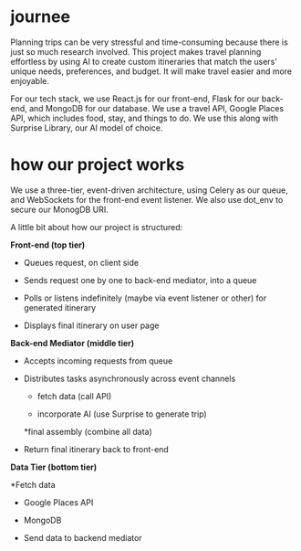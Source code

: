 # journee

Planning trips can be very stressful and time-consuming because there is just so much research involved. This project makes travel planning effortless by using AI to create custom itineraries that match the users’ unique needs, preferences, and budget. It will make travel easier and more enjoyable. 

For our tech stack, we use React.js for our front-end, Flask for our back-end, and MongoDB for our database. We use a travel API, Google Places API, which includes food, stay, and things to do. We use this along with Surprise Library, our AI model of choice.

# how our project works
We use a three-tier, event-driven architecture, using Celery as our queue, and WebSockets for the front-end event listener. We also use dot_env to secure our MonogDB URI.

A little bit about how our project is structured: 

**Front-end (top tier)**

* Queues request, on client side 

* Sends request one by one to back-end mediator, into a queue 

* Polls or listens indefinitely (maybe via event listener or other) for generated itinerary 

* Displays final itinerary on user page 

 

**Back-end Mediator (middle tier)**

* Accepts incoming requests from queue 

* Distributes tasks asynchronously across event channels 

  * fetch data (call API) 

  * incorporate AI (use Surprise to generate trip) 

  *final assembly (combine all data) 

* Return final itinerary back to front-end 

 

**Data Tier (bottom tier)**

*Fetch data  

  * Google Places API 

  * MongoDB 

* Send data to backend mediator 
